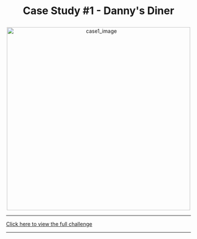 <h1><p align="center"> Case Study #1 - Danny's Diner </p></h1>

<div align='center'><img src="https://8weeksqlchallenge.com/images/case-study-designs/1.png" alt="case1_image" width="500"/></div>

<hr>
<a href="https://8weeksqlchallenge.com/case-study-4/" rel="nofollow">Click here to view the full challenge</a>
<hr>
